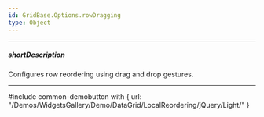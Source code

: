 ```yaml
---
id: GridBase.Options.rowDragging
type: Object
---
```

---
##### shortDescription
Configures row reordering using drag and drop gestures.

---
#include common-demobutton with {
    url: "/Demos/WidgetsGallery/Demo/DataGrid/LocalReordering/jQuery/Light/"
}
